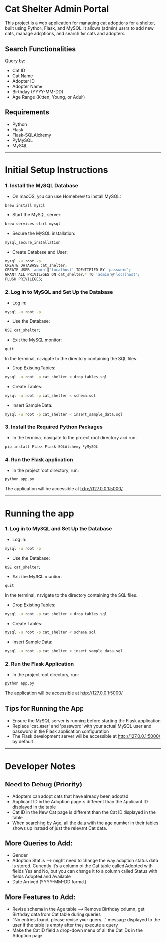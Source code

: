 # Cat Shelter Admin Portal

This project is a web application for managing cat adoptions for a shelter, built using Python, Flask, and MySQL. 
It allows (admin) users to add new cats, manage adoptions, and search for cats and adopters.

## Search Functionalities
Query by:
- Cat ID
- Cat Name
- Adopter ID
- Adopter Name
- Birthday (YYYY-MM-DD)
- Age Range (Kitten, Young, or Adult)

## Requirements
- Python
- Flask
- Flask-SQLAlchemy
- PyMySQL
- MySQL




------------------------------------------------------
# Initial Setup Instructions

### 1. Install the MySQL Database
- On macOS, you can use Homebrew to install MySQL: 
```bash 
brew install mysql
```
- Start the MySQL server: 
```bash
brew services start mysql
```
- Secure the MySQL installation: 
```bash
mysql_secure_installation
```
- Create Database and User: 
```bash 
mysql -u root -p
CREATE DATABASE cat_shelter;
CREATE USER 'admin'@'localhost' IDENTIFIED BY 'password';
GRANT ALL PRIVILEGES ON cat_shelter.* TO 'admin'@'localhost';
FLUSH PRIVILEGES;
```



### 2. Log in to MySQL and Set Up the Database
- Log in: 
```bash
mysql -u root -p
```
- Use the Database: 
```bash
USE cat_shelter;
```
- Exit the MySQL monitor: 
```bash
quit
```

In the terminal, navigate to the directory containing the SQL files.
- Drop Existing Tables: 
```bash
mysql -u root -p cat_shelter < drop_tables.sql
```
- Create Tables: 
```bash
mysql -u root -p cat_shelter < schema.sql
```
- Insert Sample Data: 
```bash
mysql -u root -p cat_shelter < insert_sample_data.sql
```



### 3. Install the Required Python Packages
- In the terminal, navigate to the project root directory and run: 
```bash
pip install Flask Flask-SQLAlchemy PyMySQL
```


### 4. Run the Flask application
- In the project root directory, run: 
```bash
python app.py
```

The application will be accessible at http://127.0.0.1:5000/




------------------------------------------------------
# Running the app

### 1. Log in to MySQL and Set Up the Database
- Log in: 
```bash
mysql -u root -p
```
- Use the Database: 
```bash
USE cat_shelter;
```
- Exit the MySQL monitor: 
```bash
quit
```

In the terminal, navigate to the directory containing the SQL files.
- Drop Existing Tables: 
```bash
mysql -u root -p cat_shelter < drop_tables.sql
```
- Create Tables: 
```bash
mysql -u root -p cat_shelter < schema.sql
```
- Insert Sample Data: 
```bash
mysql -u root -p cat_shelter < insert_sample_data.sql
```



### 2. Run the Flask Application
- In the project root directory, run: 
```bash
python app.py
```

The application will be accessible at http://127.0.0.1:5000/




## Tips for Running the App
- Ensure the MySQL server is running before starting the Flask application
- Replace 'cat_user' and 'password' with your actual MySQL user and password in the Flask application configuration
- The Flask development server will be accessible at http://127.0.0.1:5000/ by default




------------------------------------------------------
# Developer Notes

## Need to Debug (Priority):
- Adopters can adopt cats that have already been adopted
- Applicant ID in the Adoption page is different than the Applicant ID displayed in the table 
- Cat ID in the New Cat page is different than the Cat ID displayed in the table 
- When searching by Age, all the data with the age number in their tables shows up instead of just the relevant Cat data.




## More Queries to Add:
- Gender
- Adoption Status —> might need to change the way adoption status data is stored. Currently it’s a column of the Cat table called Adopted with fields Yes and No, but you can change it to a column called Status with fields Adopted and Available
- Date Arrived (YYYY-MM-DD format)




## More Features to Add:
- Revise schema in the Age table —> Remove Birthday column, get Birthday data from Cat table during queries
- “No entries found, please revise your query…” message displayed to the user if the table is empty after they execute a query
- Make the Cat ID field a drop-down menu of all the Cat IDs in the Adoption page

